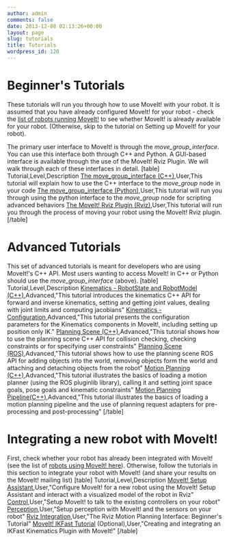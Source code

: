 ```yaml
---
author: admin
comments: false
date: 2013-12-08 02:13:26+00:00
layout: page
slug: tutorials
title: Tutorials
wordpress_id: 120
---
```


# Beginner's Tutorials


These tutorials will run you through how to use MoveIt! with your robot. It is assumed that you have already configured MoveIt! for your robot - check the [list of robots running MoveIt!](/robots) to see whether MoveIt! is already available for your robot. (Otherwise, skip to the tutorial on Setting up MoveIt! for your robot).

The primary user interface to MoveIt! is through the _move_group_interface_. You can use this interface both through C++ and Python. A GUI-based interface is available through the use of the MoveIt! Rviz Plugin. We will walk through each of these interfaces in detail.
[table]
Tutorial,Level,Description
[The move_group_interface (C++)](http://docs.ros.org/indigo/api/pr2_moveit_tutorials/html/planning/src/doc/move_group_interface_tutorial.html),User,This tutorial will explain how to use the C++ interface to the _move_group_ node in your code
[The move_group_interface (Python)](http://docs.ros.org/indigo/api/pr2_moveit_tutorials/html/planning/scripts/doc/move_group_python_interface_tutorial.html),User,This tutorial will run you through using the python interface to the _move_group_ node for scripting advanced behaviors
[The MoveIt! Rviz Plugin (Rviz)](http://docs.ros.org/indigo/api/moveit_ros_visualization/html/doc/tutorial.html),User,This tutorial will run you through the process of moving your robot using the MoveIt! Rviz plugin.
[/table]


# Advanced Tutorials


This set of advanced tutorials is meant for developers who are using MoveIt!'s C++ API. Most users wanting to access MoveIt! in C++ or Python should use the _move_group_interface_ (above).
[table]
Tutorial,Level,Description
[Kinematics - RobotState and RobotModel (C++)](http://docs.ros.org/indigo/api/pr2_moveit_tutorials/html/kinematics/src/doc/kinematics_tutorial.html),Advanced,"This tutorial introduces the kinematics C++ API for forward and inverse kinematics, setting and getting joint values, dealing with joint limits and computing jacobians"
[Kinematics - Configuration](http://docs.ros.org/indigo/api/pr2_moveit_tutorials/html/kinematics/src/doc/kinematics_configuration.html),Advanced,"This tutorial presents the configuration parameters for the Kinematics components in MoveIt!, including setting up position only IK."
[Planning Scene (C++)](http://docs.ros.org/indigo/api/pr2_moveit_tutorials/html/planning/src/doc/planning_scene_tutorial.html),Advanced,"This tutorial shows how to use the planning scene C++ API for collision checking, checking constraints or for specifying user constraints"
[Planning Scene (ROS)](http://docs.ros.org/indigo/api/pr2_moveit_tutorials/html/planning/src/doc/planning_scene_ros_api_tutorial.html),Advanced,"This tutorial shows how to use the planning scene ROS API for adding objects into the world, removing objects form the world and attaching and detaching objects from the robot"
[Motion Planning (C++)](http://docs.ros.org/indigo/api/pr2_moveit_tutorials/html/planning/src/doc/motion_planning_api_tutorial.html),Advanced,"This tutorial illustrates the basics of loading a motion planner (using the ROS pluginlib library), calling it and setting joint space goals, pose goals and kinematic constraints"
[Motion Planning Pipeline(C++)](http://docs.ros.org/indigo/api/pr2_moveit_tutorials/html/planning/src/doc/planning_pipeline_tutorial.html),Advanced,"This tutorial illustrates the basics of loading a motion planning pipeline and the use of planning request adapters for pre-processing and post-processing"
[/table]



# Integrating a new robot with MoveIt!


First, check whether your robot has already been integrated with MoveIt! (see the list of [robots using MoveIt! here](http://54.221.224.253/wordpress/?page_id=127)). Otherwise, follow the tutorials in this section to integrate your robot with MoveIt! (and share your results on the MoveIt! mailing list)
[table]
Tutorial,Level,Description
[MoveIt! Setup Assistant](http://docs.ros.org/indigo/api/moveit_setup_assistant/html/doc/tutorial.html),User,"Configure MoveIt! for a new robot using the MoveIt! Setup Assistant and interact with a visualized model of the robot in Rviz"
[Control](http://docs.ros.org/indigo/api/pr2_moveit_tutorials/html/planning/src/doc/controller_configuration.html),User,"Setup MoveIt! to talk to the existing controllers on your robot"
[Perception](http://docs.ros.org/indigo/api/pr2_moveit_tutorials/html/planning/src/doc/perception_configuration.html),User,"Setup perception with MoveIt! and the sensors on your robot"
[Rviz Integration](http://docs.ros.org/indigo/api/moveit_ros_visualization/html/doc/tutorial.html),User,"The Rviz Motion Planning Interface: Beginner's Tutorial"
[MoveIt! IKFast Tutorial](http://docs.ros.org/indigo/api/moveit_ikfast/html/doc/ikfast_tutorial.html) (Optional),User,"Creating and integrating an IKFast Kinematics Plugin with MoveIt!"
[/table] 
